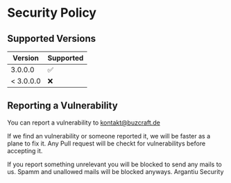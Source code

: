# Security Policy

## Supported Versions

| Version | Supported          |
| ------- | ------------------ |
| 3.0.0.0   | :white_check_mark: |
| < 3.0.0.0   | :x:                |

## Reporting a Vulnerability

You can report a vulnerability to kontakt@buzcraft.de

If we find an vulnerability or someone reported it, we will be faster as a plane to fix it.
Any Pull request will be checkt for vulnerabilitys before accepting it.

If you report something unrelevant you will be blocked to send any mails to us.
Spamm and unallowed mails will be blocked anyways.
Argantiu Security
